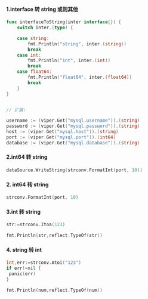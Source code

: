 #### 1.interface 转 string 或则其他
```go
func interfaceToString(inter interface{}) {
	switch inter.(type) {

	case string:
		fmt.Println("string", inter.(string))
		break
	case int:
		fmt.Println("int", inter.(int))
		break
	case float64:
		fmt.Println("float64", inter.(float64))
		break
	}
}


// 扩展:

username := (viper.Get("mysql.username")).(string)
password := (viper.Get("mysql.password")).(string)
host := (viper.Get("mysql.host")).(string)
port := (viper.Get("mysql.port")).(int64)
database := (viper.Get("mysql.database")).(string)
```

#### 2.int64 转 string
```go
dataSource.WriteString(strconv.FormatInt(port, 10))
```

#### 2. int64 转 string
```go
strconv.FormatInt(port, 10)
```

#### 3.int 转 string  
```go
str:=strconv.Itoa(123) 

fmt.Println(str,reflect.TypeOf(str))
```

#### 4. string 转 int  
```go
int,err:=strconv.Atoi("123")
if err!=nil {
 panic(err)
}

fmt.Println(num,reflect.TypeOf(num))
```
